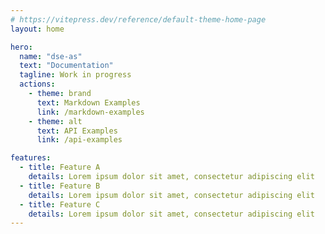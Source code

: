 ```yaml
---
# https://vitepress.dev/reference/default-theme-home-page
layout: home

hero:
  name: "dse-as"
  text: "Documentation"
  tagline: Work in progress
  actions:
    - theme: brand
      text: Markdown Examples
      link: /markdown-examples
    - theme: alt
      text: API Examples
      link: /api-examples

features:
  - title: Feature A
    details: Lorem ipsum dolor sit amet, consectetur adipiscing elit
  - title: Feature B
    details: Lorem ipsum dolor sit amet, consectetur adipiscing elit
  - title: Feature C
    details: Lorem ipsum dolor sit amet, consectetur adipiscing elit
---
```

